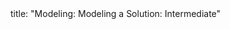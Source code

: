 <frontmatter>
title: "Modeling: Modeling a Solution: Intermediate"
</frontmatter>

<include src="navbar.md" boilerplate />

<include src="unit-inPage-asFlat.md" boilerplate />